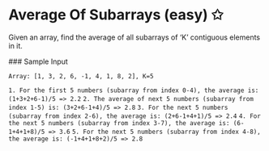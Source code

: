 # Average Of Subarrays (easy) ✩

Given an array, find the average of all subarrays of ‘K’ contiguous elements in it.


### Sample Input

`Array: [1, 3, 2, 6, -1, 4, 1, 8, 2], K=5`

`1. For the first 5 numbers (subarray from index 0-4), the average is: (1+3+2+6-1)/5 => 2.2`
`2. The average of next 5 numbers (subarray from index 1-5) is: (3+2+6-1+4)/5 => 2.8`
`3. For the next 5 numbers (subarray from index 2-6), the average is: (2+6-1+4+1)/5 => 2.4`
`4. For the next 5 numbers (subarray from index 3-7), the average is: (6-1+4+1+8)/5 => 3.6`
`5. For the next 5 numbers (subarray from index 4-8), the average is: (-1+4+1+8+2)/5 => 2.8`
